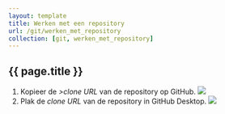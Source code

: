 ```yaml
---
layout: template
title: Werken met een repository
url: /git/werken_met_repository
collection: [git, werken_met_repository]
---
```


## {{ page.title }}

<ol>
<li>Kopieer de <em>>clone URL</em> van de repository op GitHub.
<img src="{{ '/git/images/clone_url_github.png' | relative_url}}" />
</li>
<li>
Plak de <em>clone URL</em> van de repository in GitHub Desktop.
<img src="{{ '/git/images/clone_url_desktop.png' | relative_url}}" />
</li>
</ol>


